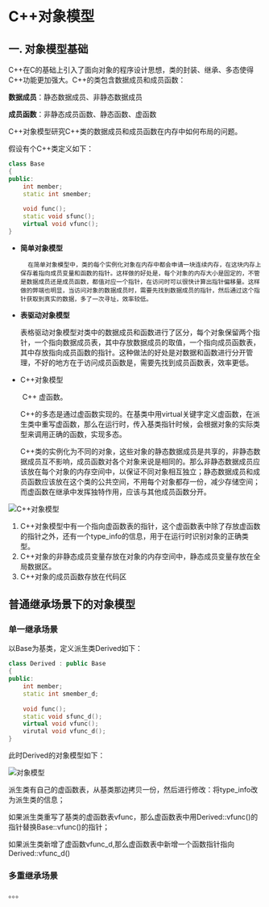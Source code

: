 # C++对象模型

## 一. 对象模型基础

C++在C的基础上引入了面向对象的程序设计思想，类的封装、继承、多态使得C++功能更加强大。C++的类包含数据成员和成员函数：

**数据成员**：静态数据成员、非静态数据成员

**成员函数**：非静态成员函数、静态函数、虚函数

C++对象模型研究C++类的数据成员和成员函数在内存中如何布局的问题。

假设有个C++类定义如下：

```cpp
class Base
{
public:
    int member;
    static int smember;
    
    void func();
    static void sfunc();
    virtual void vfunc();
}
```

* **简单对象模型**

   		在简单对象模型中，类的每个实例化对象在内存中都会申请一块连续内存，在这块内存上保存着指向成员变量和函数的指针。这样做的好处是，每个对象的内存大小是固定的，不管是数据成员还是成员函数，都值对应一个指针，在访问时可以很快计算出指针偏移量。这样做的弊端也明显，当访问对象的数据成员时，需要先找到数据成员的指针，然后通过这个指针获取到真实的数据，多了一次寻址，效率较低。

* **表驱动对象模型**

  ​		表格驱动对象模型对类中的数据成员和函数进行了区分，每个对象保留两个指针，一个指向数据成员表，其中存放数据成员的取值，一个指向成员函数表，其中存放指向成员函数的指针。这种做法的好处是对数据和函数进行分开管理，不好的地方在于访问成员函数是，需要先找到成员函数表，效率更低。

* C++对象模型

  ​		C++ 虚函数。

  ​		C++的多态是通过虚函数实现的。在基类中用virtual关键字定义虚函数，在派生类中重写虚函数，那么在运行时，传入基类指针时候，会根据对象的实际类型来调用正确的函数，实现多态。

  ​		C++类的实例化为不同的对象，这些对象的静态数据成员是共享的，非静态数据成员互不影响，成员函数对各个对象来说是相同的。那么非静态数据成员应该放在每个对象的内存空间中，以保证不同对象相互独立；静态数据成员和成员函数应该放在这个类的公共空间，不用每个对象都存一份，减少存储空间；而虚函数在继承中发挥独特作用，应该与其他成员函数分开。

![C++对象模型](F:\C++对象模型.jpg)

1. C++对象模型中有一个指向虚函数表的指针，这个虚函数表中除了存放虚函数的指针之外，还有一个type_info的信息，用于在运行时识别对象的正确类型。
2. C++对象的非静态成员变量存放在对象的内存空间中，静态成员变量存放在全局数据区。
3. C++对象的成员函数存放在代码区





## 普通继承场景下的对象模型

### 单一继承场景

以Base为基类，定义派生类Derived如下：

```c++
class Derived : public Base
{
public:
    int member;
    static int smember_d;
    
    void func();
    static void sfunc_d();
    virtual void vfunc();
    virutal void vfunc_d();
}
```



此时Derived的对象模型如下：

![对象模型](F:\对象模型.jpg)

派生类有自己的虚函数表，从基类那边拷贝一份，然后进行修改：将type_info改为派生类的信息；

如果派生类重写了基类的虚函数表vfunc，那么虚函数表中用Derived::vfunc()的指针替换Base::vfunc()的指针；

如果派生类新增了虚函数vfunc_d,那么虚函数表中新增一个函数指针指向Derived::vfunc_d()



### 多重继承场景

。。。



